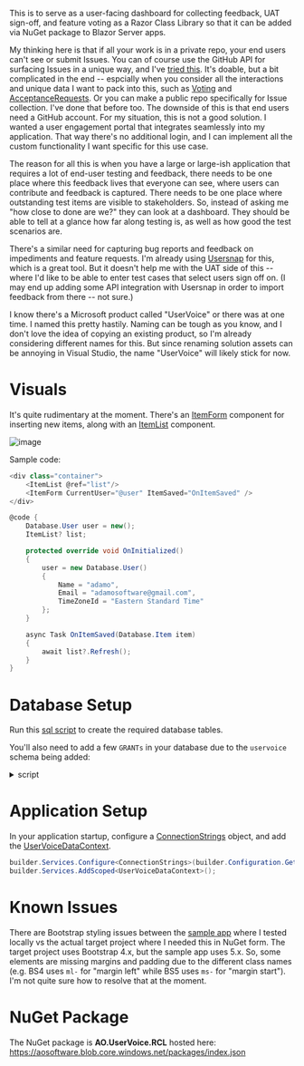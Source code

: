 This is to serve as a user-facing dashboard for collecting feedback, UAT sign-off, and feature voting as a Razor Class Library so that it can be added via NuGet package to Blazor Server apps.

My thinking here is that if all your work is in a private repo, your end users can't see or submit Issues. You can of course use the GitHub API for surfacing Issues in a unique way, and I've [tried this](https://github.com/adamfoneil/GitHubIssues.RCL/tree/master/GitHubApiClient). It's doable, but a bit complicated in the end -- espcially when you consider all the interactions and unique data I want to pack into this, such as [Voting](https://github.com/adamfoneil/UserVoice.RCL/blob/master/UserVoice.Database/Vote.cs) and [AcceptanceRequests](https://github.com/adamfoneil/UserVoice.RCL/blob/master/UserVoice.Database/AcceptanceRequest.cs). Or you can make a public repo specifically for Issue collection. I've done that before too. The downside of this is that end users need a GitHub account. For my situation, this is not a good solution. I wanted a user engagement portal that integrates seamlessly into my application. That way there's no additional login, and I can implement all the custom functionality I want specific for this use case.

The reason for all this is when you have a large or large-ish application that requires a lot of end-user testing and feedback, there needs to be one place where this feedback lives that everyone can see, where users can contribute and feedback is captured. There needs to be one place where outstanding test items are visible to stakeholders. So, instead of asking me "how close to done are we?" they can look at a dashboard. They should be able to tell at a glance how far along testing is, as well as how good the test scenarios are.

There's a similar need for capturing bug reports and feedback on impediments and feature requests. I'm already using [Usersnap](https://usersnap.com/) for this, which is a great tool. But it doesn't help me with the UAT side of this -- where I'd like to be able to enter test cases that select users sign off on. (I may end up adding some API integration with Usersnap in order to import feedback from there -- not sure.)

I know there's a Microsoft product called "UserVoice" or there was at one time. I named this pretty hastily. Naming can be tough as you know, and I don't love the idea of copying an existing product, so I'm already considering different names for this. But since renaming solution assets can be annoying in Visual Studio, the name "UserVoice" will likely stick for now.

# Visuals
It's quite rudimentary at the moment. There's an [ItemForm](https://github.com/adamfoneil/UserVoice.RCL/blob/master/UserVoice.RCL/Components/ItemForm.razor) component for inserting new items, along with an [ItemList](https://github.com/adamfoneil/UserVoice.RCL/blob/master/UserVoice.RCL/Components/ItemList.razor) component.

![image](https://user-images.githubusercontent.com/4549398/200182556-4546314c-208b-49bc-b371-51bda55c796a.png)

Sample code:

```csharp
<div class="container">
    <ItemList @ref="list"/>
    <ItemForm CurrentUser="@user" ItemSaved="OnItemSaved" />
</div>

@code {
    Database.User user = new();
    ItemList? list;

    protected override void OnInitialized()
    {
        user = new Database.User()
        {
            Name = "adamo",
            Email = "adamosoftware@gmail.com",
            TimeZoneId = "Eastern Standard Time"
        };
    }

    async Task OnItemSaved(Database.Item item)
    {
        await list?.Refresh();
    }
}
```

# Database Setup
Run this [sql script](https://github.com/adamfoneil/UserVoice.RCL/blob/master/UserVoice.RCL/Service/Resources/DbSchema.sql) to create the required database tables.

You'll also need to add a few `GRANTs` in your database due to the `uservoice` schema being added:
<details>
  <summary>script</summary>
  
  ```sql
  GRANT SELECT ON SCHEMA ::[uservoice] TO *your app user account*
  GRANT INSERT ON SCHEMA ::[uservoice] TO *your app user account*
  GRANT UPDATE ON SCHEMA ::[uservoice] TO *your app user account*
  GRANT DELETE ON SCHEMA ::[uservoice] TO *your app user account*
  ```
  
</details>

# Application Setup
In your application startup, configure a [ConnectionStrings](https://github.com/adamfoneil/UserVoice.RCL/blob/master/UserVoice.RCL/Service/Models/ConnectionStrings.cs) object, and add the [UserVoiceDataContext](https://github.com/adamfoneil/UserVoice.RCL/blob/master/UserVoice.RCL/Service/UserVoiceDataContext.cs).

```csharp
builder.Services.Configure<ConnectionStrings>(builder.Configuration.GetSection("ConnectionStrings"));
builder.Services.AddScoped<UserVoiceDataContext>();
```

# Known Issues
There are Bootstrap styling issues between the [sample app](https://github.com/adamfoneil/UserVoice.RCL/tree/master/UserVoice.Sample) where I tested locally vs the actual target project where I needed this in NuGet form. The target project uses Bootstrap 4.x, but the sample app uses 5.x. So, some elements are missing margins and padding due to the different class names (e.g. BS4 uses `ml-` for "margin left" while BS5 uses `ms-` for "margin start"). I'm not quite sure how to resolve that at the moment.

# NuGet Package
The NuGet package is **AO.UserVoice.RCL** hosted here: https://aosoftware.blob.core.windows.net/packages/index.json
